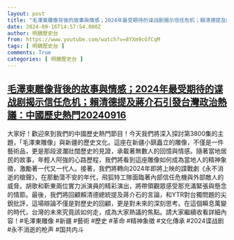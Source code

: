 ```yaml
---
layout: post
title: "毛澤東雕像背後的故事與情感；2024年最受期待的谍战剧揭示信任危机；賴清德提及蔣介石引發台灣政治熱議：中國歷史熱門20240916"
date: 2024-09-16T14:57:54.000Z
author: 明鏡歷史台
from: https://www.youtube.com/watch?v=8YXm9cGfCqM
tags: [ 明鏡歷史台 ]
comments: True
categories: [ 明鏡歷史台 ]
---
```

<!--1726498674000-->
[毛澤東雕像背後的故事與情感；2024年最受期待的谍战剧揭示信任危机；賴清德提及蔣介石引發台灣政治熱議：中國歷史熱門20240916](https://www.youtube.com/watch?v=8YXm9cGfCqM)
------

<div>
大家好！歡迎來到我們的中國歷史熱門節目！今天我們將深入探討第3800集的主題，「毛澤東雕像」與新疆的歷史文化。這座在新疆小鎮矗立的雕像，不僅是一件藝術品，更是那段波瀾壯闊歷史的見證，承載著無數人的回憶與情感。隨著當地居民的故事，年輕人阿強的心路歷程，我們將看到這座雕像如何成為當地人的精神象徵，激勵著一代又一代人。接著，我們將轉向2024年即將上映的諜戰劇《永不消逝的槍聲》，在那動蕩不安的年代，飛狐特工隊面臨著內部信任危機與外部敵人的威脅。胡歌和靳東兩位實力派演員的精彩演出，將帶領觀眾感受那充滿緊張與懸念的情節。最後，我們將回顧賴清德總統提及蔣介石的言論，和YTR對台獨問題的尖銳批評，這場辯論不僅是對歷史的回顧，更是對未來的深刻思考。在這個瞬息萬變的時代，台灣的未來究竟該如何走，成為大家熱議的焦點。請大家繼續收看詳細內容！#毛澤東雕像 #新疆 #藝術 #歷史 #革命 #精神象徵 #文化傳承 #2024谍战剧 #永不消逝的枪声 #国共内斗
</div>
